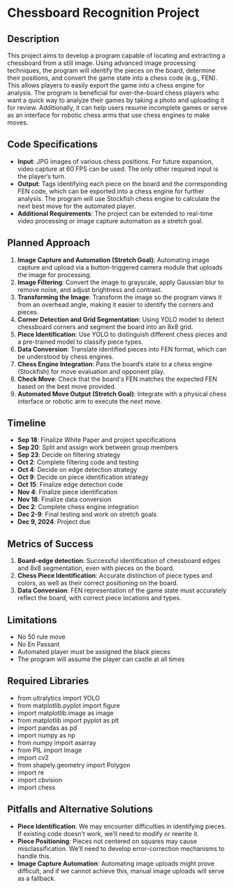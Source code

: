 # Chessboard Recognition Project

## Description

This project aims to develop a program capable of locating and extracting a chessboard from a still image. Using advanced image processing techniques, the program will identify the pieces on the board, determine their positions, and convert the game state into a chess code (e.g., FEN). This allows players to easily export the game into a chess engine for analysis. The program is beneficial for over-the-board chess players who want a quick way to analyze their games by taking a photo and uploading it for review. Additionally, it can help users resume incomplete games or serve as an interface for robotic chess arms that use chess engines to make moves.

## Code Specifications

- **Input**: JPG images of various chess positions. For future expansion, video capture at 60 FPS can be used. The only other required input is the player’s turn.
- **Output**: Tags identifying each piece on the board and the corresponding FEN code, which can be exported into a chess engine for further analysis. The program will use Stockfish chess engine to calculate the next best move for the automated player.
- **Additional Requirements**: The project can be extended to real-time video processing or image capture automation as a stretch goal.

## Planned Approach

1. **Image Capture and Automation (Stretch Goal)**: Automating image capture and upload via a button-triggered camera module that uploads the image for processing.
2. **Image Filtering**: Convert the image to grayscale, apply Gaussian blur to remove noise, and adjust brightness and contrast.
3. **Transforming the Image**: Transform the image so the program views it from an overhead angle, making it easier to identify the corners and pieces.
4. **Corner Detection and Grid Segmentation**: Using YOLO model to detect chessboard corners and segment the board into an 8x8 grid.
5. **Piece Identification**: Use YOLO to distinguish different chess pieces and a pre-trained model to classify piece types.
6. **Data Conversion**: Translate identified pieces into FEN format, which can be understood by chess engines.
7. **Chess Engine Integration**: Pass the board’s state to a chess engine (Stockfish) for move evaluation and opponent play.
8. **Check Move**: Check that the board's FEN matches the expected FEN based on the best move provided.
9. **Automated Move Output (Stretch Goal)**: Integrate with a physical chess interface or robotic arm to execute the next move.

## Timeline

- **Sep 18**: Finalize White Paper and project specifications
- **Sep 20**: Split and assign work between group members
- **Sep 23**: Decide on filtering strategy
- **Oct 2**: Complete filtering code and testing
- **Oct 4**: Decide on edge detection strategy
- **Oct 9**: Decide on piece identification strategy
- **Oct 15**: Finalize edge detection code
- **Nov 4**: Finalize piece identification
- **Nov 18**: Finalize data conversion
- **Dec 2**: Complete chess engine integration
- **Dec 2-9**: Final testing and work on stretch goals
- **Dec 9, 2024**: Project due

## Metrics of Success

1. **Board-edge detection**: Successful identification of chessboard edges and 8x8 segmentation, even with pieces on the board.
2. **Chess Piece Identification**: Accurate distinction of piece types and colors, as well as their correct positioning on the board.
3. **Data Conversion**: FEN representation of the game state must accurately reflect the board, with correct piece locations and types.

## Limitations
- No 50 rule move
- No En Passant
- Automated player must be assigned the black pieces
- The program will assume the player can castle at all times

## Required Libraries
- from ultralytics import YOLO
- from matplotlib.pyplot import figure
- import matplotlib.image as image
- from matplotlib import pyplot as plt
- import pandas as pd
- import numpy as np
- from numpy import asarray
- from PIL import Image
- import cv2
- from shapely.geometry import Polygon
- import re
- import cbvision
- import chess

## Pitfalls and Alternative Solutions

- **Piece Identification**: We may encounter difficulties in identifying pieces. If existing code doesn’t work, we’ll need to modify or rewrite it.
- **Piece Positioning**: Pieces not centered on squares may cause misclassification. We’ll need to develop error-correction mechanisms to handle this.
- **Image Capture Automation**: Automating image uploads might prove difficult, and if we cannot achieve this, manual image uploads will serve as a fallback.
